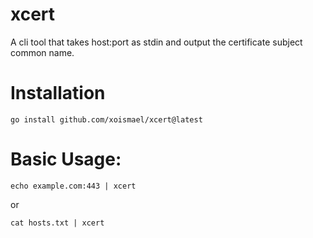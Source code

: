 # xcert
A cli tool that takes host:port as stdin and output the certificate subject common name.

# Installation
```
go install github.com/xoismael/xcert@latest
```

# Basic Usage:
```
echo example.com:443 | xcert
```
or
```
cat hosts.txt | xcert
```
